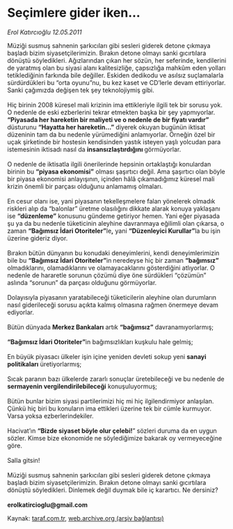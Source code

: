# Seçimlere gider iken...

*Erol Katırcıoğlu 12.05.2011*

<div class="yazi">Müziği susmuş sahnenin şarkıcıları gibi sesleri giderek detone çıkmaya başladı bizim siyasetçilerimizin. Bırakın detone olmayı sanki gıcırtılara dönüştü söyledikleri. Ağızlarından çıkan her sözün, her seferinde, kendilerini de yaratmış olan bu siyasi alanı kalitesizliğe, çapsızlığa mahkûm eden yolları tetiklediğinin farkında bile değiller. Eskiden dedikodu ve asılsız suçlamalarla sürdürdükleri bu “orta oyunu”nu, bu kez kaset ve CD’lerle devam ettiriyorlar. Sanki çağımızda değişen tek şey teknolojiymiş gibi. <br/><br/>Hiç birinin 2008 küresel mali krizinin ima ettikleriyle ilgili tek bir sorusu yok. O nedenle de eski ezberlerini tekrar etmekten başka bir şey yapmıyorlar. <b>“Piyasada her hareketin bir maliyeti ve o nedenle de bir fiyatı vardır”</b> düsturunu <b>“Hayatta her hareketin...”</b> diyerek okuyan bugünün iktisat düzeninin tam da bu nedenle yürümediğini anlamıyorlar. Örneğin özel bir uçak şirketinde bir hostesin kendisinden yastık isteyen yaşlı yolcudan para istemesinin iktisadı nasıl da <b>insansızlaştırdığını </b>görmüyorlar. <br/><br/>O nedenle de iktisatla ilgili önerilerinde hepsinin ortaklaştığı konulardan birinin bu <b>“piyasa ekonomisi”</b> olması şaşırtıcı değil. Ama şaşırtıcı olan böyle bir piyasa ekonomisi anlayışının, içinden hâlâ çıkamadığımız küresel mali krizin önemli bir parçası olduğunu anlamamış olmaları. <br/><br/>En cesur olanı ise, yani piyasanın tekelleşmelere falan yönelerek olmadık riskleri alıp da “balonlar” üretme olasılığını dikkate alarak konuya yaklaşanı ise <b>“düzenleme”</b> konusunu gündeme getiriyor hemen. Yani eğer piyasada şu ya da bu nedenle tüketicinin aleyhine davranmaya eğilimli olan çıkarsa, o zaman <b>“Bağımsız İdari Otoriteler”</b>le<b>,</b> yani <b>“Düzenleyici Kurullar”</b>la bu işin üzerine gideriz diyor. <br/><br/>Bırakın bütün dünyanın bu konudaki deneyimlerini, kendi deneyimlerimizin bile bu <b>“Bağımsız İdari Otoriteler”</b>in<b> </b>neredeyse hiç bir zaman <b>“bağımsız”</b> olmadıklarını, olamadıklarını ve olamayacaklarını gösterdiğini atlıyorlar. O nedenle de hararetle sorunun çözümü diye öne sürdükleri “çözümün” aslında “sorunun” da parçası olduğunu görmüyorlar. <br/><br/>Dolayısıyla piyasanın yaratabileceği tüketicilerin aleyhine olan durumların nasıl giderileceği sorusu açıkta kalmış olmasına rağmen önermeye devam ediyorlar. <br/><br/>Bütün dünyada <b>Merkez Bankaları</b> artık <b>“bağımsız”</b> davranamıyorlarmış; <br/><br/><b>“Bağımsız İdari Otoriteler”</b>in bağımsızlıkları kuşkulu hale gelmiş; <br/><br/>En büyük piyasacı ülkeler işin içine yeniden devleti sokup yeni <b>sanayi politikaları</b> üretiyorlarmış; <br/><br/>Sıcak paranın bazı ülkelerde zararlı sonuçlar üretebileceği ve bu nedenle de <b>sermayenin vergilendirilebileceği</b> konuşuluyormuş; <br/><br/>Bütün bunlar bizim siyasi partilerimizi hiç mi hiç ilgilendirmiyor anlaşılan. Çünkü hiç biri bu konuların ima ettikleri üzerine tek bir cümle kurmuyor. Varsa yoksa ezberlerindekiler. <br/><br/>Hacivat’ın <b>“Bizde siyaset böyle olur çelebi!</b>” sözleri duruma da en uygun sözler. Kimse bize ekonomide ne söylediğimize bakarak oy vermeyeceğine göre. <br/><br/>Salla gitsin! <br/><br/>Müziği susmuş sahnenin şarkıcıları gibi sesleri giderek detone çıkmaya başladı bizim siyasetçilerimizin. Bırakın detone olmayı sanki gıcırtılara dönüştü söyledikleri. Dinlemek değil duymak bile iç karartıcı. Ne dersiniz?<b><br/><br/>erolkatircioglu@gmail.com</b>
</div>

Kaynak: [taraf.com.tr](http://www.taraf.com.tr/erol-katircioglu/makale-secimlere-gider-iken.htm), [web.archive.org (arşiv bağlantısı)](http://web.archive.org/web/20131107113822/http://www.taraf.com.tr/erol-katircioglu/makale-secimlere-gider-iken.htm)
